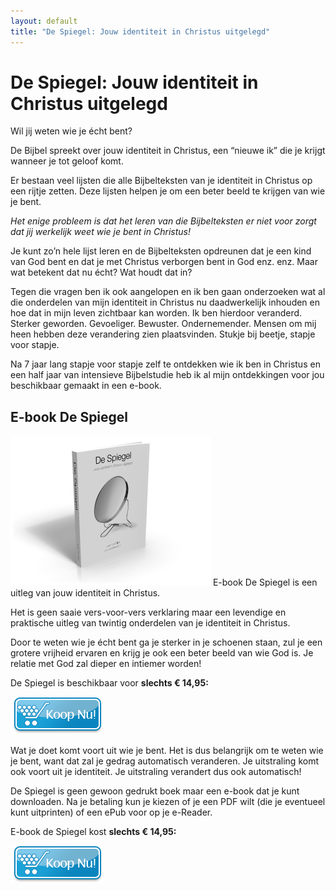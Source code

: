 ```yaml
---
layout: default
title: "De Spiegel: Jouw identiteit in Christus uitgelegd"
---
```


De Spiegel: Jouw identiteit in Christus uitgelegd
=================================================

Wil jij weten wie je écht bent?

De Bijbel spreekt over jouw identiteit in Christus, een “nieuwe ik” die je krijgt wanneer je tot geloof komt.

Er bestaan veel lijsten die alle Bijbelteksten van je identiteit in Christus op een rijtje zetten. Deze lijsten helpen je om een beter beeld te krijgen van wie je bent.

*Het enige probleem is dat het leren van die Bijbelteksten er niet voor zorgt dat jij werkelijk weet wie je bent in Christus!*

Je kunt zo’n hele lijst leren en de Bijbelteksten opdreunen dat je een kind van God bent en dat je met Christus verborgen bent in God enz. enz. Maar wat betekent dat nu écht? Wat houdt dat in?

Tegen die vragen ben ik ook aangelopen en ik ben gaan onderzoeken wat al die onderdelen van mijn identiteit in Christus nu daadwerkelijk inhouden en hoe dat in mijn leven zichtbaar kan worden. Ik ben hierdoor veranderd. Sterker geworden. Gevoeliger. Bewuster. Ondernemender. Mensen om mij heen hebben deze verandering zien plaatsvinden. Stukje bij beetje, stapje voor stapje.

Na 7 jaar lang stapje voor stapje zelf te ontdekken wie ik ben in Christus en een half jaar van intensieve Bijbelstudie heb ik al mijn ontdekkingen voor jou beschikbaar gemaakt in een e-book.

E-book De Spiegel
-----------------

<img src="/images/2010/03/De-Spiegel-breed.png" width="320" height="240" alt="E-book De Spiegel" class="pull-right"/> E-book De Spiegel is een uitleg van jouw identiteit in Christus.

Het is geen saaie vers-voor-vers verklaring maar een levendige en praktische uitleg van twintig onderdelen van je identiteit in Christus.

Door te weten wie je écht bent ga je sterker in je schoenen staan, zul je een grotere vrijheid ervaren en krijg je ook een beter beeld van wie God is. Je relatie met God zal dieper en intiemer worden!

De Spiegel is beschikbaar voor **slechts € 14,95:**

<a href="http://www.pumbo.nl/koopnu.php?bID=261&qty=1&type=2&action=public" target="_blank"><img src="/images/koop_nu_knop.png" width="150" height="60" alt="Koop nu!"/></a>

Wat je doet komt voort uit wie je bent. Het is dus belangrijk om te weten wie je bent, want dat zal je gedrag automatisch veranderen. Je uitstraling komt ook voort uit je identiteit. Je uitstraling verandert dus ook automatisch!

De Spiegel is geen gewoon gedrukt boek maar een e-book dat je kunt downloaden. Na je betaling kun je kiezen of je een PDF wilt (die je eventueel kunt uitprinten) of een ePub voor op je e-Reader.

E-book de Spiegel kost **slechts € 14,95:**

<a href="http://www.pumbo.nl/koopnu.php?bID=261&qty=1&type=2&action=public" target="_blank"><img src="/images/koop_nu_knop.png" width="150" height="60" alt="Koop nu!"/></a>